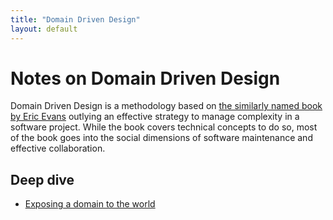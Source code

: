 ```yaml
---
title: "Domain Driven Design"
layout: default
---
```


# Notes on Domain Driven Design
Domain Driven Design is a methodology based on [the similarly named book by Eric Evans](https://www.goodreads.com/book/show/179133.Domain_Driven_Design) outlying an effective strategy to manage complexity in a software project. While the book covers technical concepts to do so, most of the book goes into the social dimensions of software maintenance and effective collaboration.

## Deep dive
- [Exposing a domain to the world](/notes/software/ddd/exposing-a-domain-to-the-world)